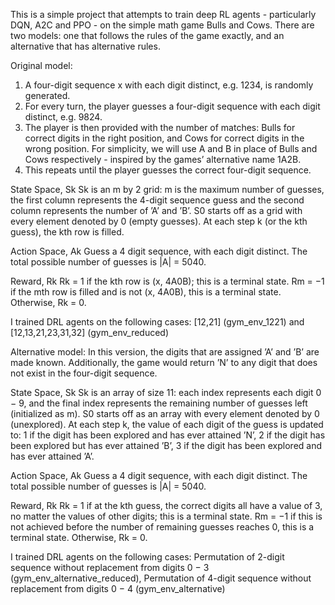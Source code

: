 This is a simple project that attempts to train deep RL agents - particularly DQN, A2C and PPO - on the simple math game Bulls and Cows. There are two models: one that follows
the rules of the game exactly, and an alternative that has alternative rules.

Original model:
1. A four-digit sequence x with each digit distinct, e.g. 1234, is randomly generated.
2. For every turn, the player guesses a four-digit sequence with each digit distinct, e.g. 9824.
3. The player is then provided with the number of matches: Bulls for correct digits in the right position, and Cows for correct digits in the wrong position. For simplicity, we
   will use A and B in place of Bulls and Cows respectively - inspired by the games’ alternative name 1A2B.
4. This repeats until the player guesses the correct four-digit sequence.

State Space, Sk
Sk is an m by 2 grid: m is the maximum number of guesses, the first column represents the 4-digit sequence guess and the second column represents the number of ’A’ and ’B’. 
S0 starts off as a grid with every element denoted by 0 (empty guesses). At each step k (or the kth guess), the kth row is filled.

Action Space, Ak
Guess a 4 digit sequence, with each digit distinct. The total possible number of guesses is |A| = 5040.

Reward, Rk
Rk = 1 if the kth row is (x, 4A0B); this is a terminal state. Rm = −1 if the mth row is filled and is not (x, 4A0B), this is a terminal state. Otherwise, Rk = 0.

I trained DRL agents on the following cases: [12,21] (gym_env_1221) and [12,13,21,23,31,32] (gym_env_reduced)


Alternative model: 
In this version, the digits that are assigned ’A’ and ’B’ are made known. Additionally, the game would return ’N’ to any digit that does not exist in the four-digit sequence. 

State Space, Sk
Sk is an array of size 11: each index represents each digit 0 − 9, and the final index represents the remaining number of guesses left (initialized as m). S0 starts off as an 
array with every element denoted by 0 (unexplored). At each step k, the value of each digit of the guess is updated to: 1 if the digit has been explored and has ever attained 
’N’, 2 if the digit has been explored but has ever attained ’B’, 3 if the digit has been explored and has ever attained ’A’. 

Action Space, Ak
Guess a 4 digit sequence, with each digit distinct. The total possible number of guesses is |A| = 5040.

Reward, Rk
Rk = 1 if at the kth guess, the correct digits all have a value of 3, no matter the values of other digits; this is a terminal state. Rm = −1 if this is not achieved before the 
number of remaining guesses reaches 0, this is a terminal state. Otherwise, Rk = 0.

I trained DRL agents on the following cases: Permutation of 2-digit sequence without replacement from digits 0 − 3 (gym_env_alternative_reduced), 
Permutation of 4-digit sequence without replacement from digits 0 − 4 (gym_env_alternative)
